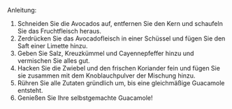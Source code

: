 Anleitung:
1. Schneiden Sie die Avocados auf, entfernen Sie den Kern und schaufeln Sie das Fruchtfleisch heraus.
2. Zerdrücken Sie das Avocadofleisch in einer Schüssel und fügen Sie den Saft einer Limette hinzu.
3. Geben Sie Salz, Kreuzkümmel und Cayennepfeffer hinzu und vermischen Sie alles gut.
4. Hacken Sie die Zwiebel und den frischen Koriander fein und fügen Sie sie zusammen mit dem Knoblauchpulver der Mischung hinzu.
5. Rühren Sie alle Zutaten gründlich um, bis eine gleichmäßige Guacamole entsteht.
6. Genießen Sie Ihre selbstgemachte Guacamole!